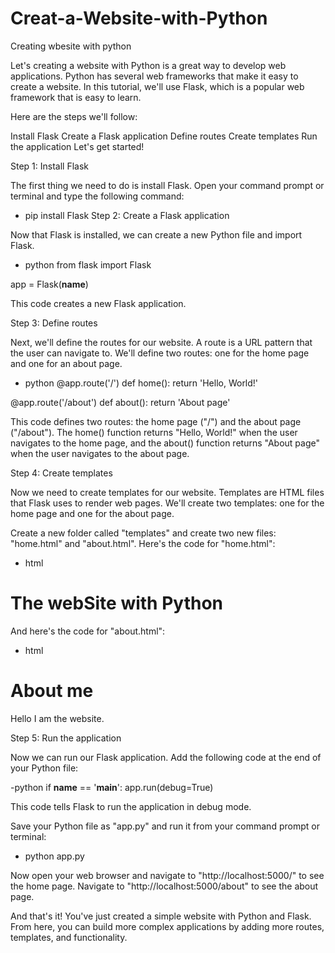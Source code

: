 # Creat-a-Website-with-Python
Creating wbesite with python

Let's creating a website with Python is a great way to develop web applications. Python has several web frameworks that make it easy to create a website. In this tutorial, we'll use Flask, which is a popular web framework that is easy to learn.

Here are the steps we'll follow:

Install Flask
Create a Flask application
Define routes
Create templates
Run the application
Let's get started!

Step 1: Install Flask

The first thing we need to do is install Flask. Open your command prompt or terminal and type the following command:

- pip install Flask
Step 2: Create a Flask application

Now that Flask is installed, we can create a new Python file and import Flask.

- python
from flask import Flask

app = Flask(__name__)

This code creates a new Flask application.

Step 3: Define routes

Next, we'll define the routes for our website. A route is a URL pattern that the user can navigate to. We'll define two routes: one for the home page and one for an about page.

- python
@app.route('/')
def home():
    return 'Hello, World!'

@app.route('/about')
def about():
    return 'About page'
    
This code defines two routes: the home page ("/") and the about page ("/about"). The home() function returns "Hello, World!" when the user navigates to the home page, and the about() function returns "About page" when the user navigates to the about page.

Step 4: Create templates

Now we need to create templates for our website. Templates are HTML files that Flask uses to render web pages. We'll create two templates: one for the home page and one for the about page.

Create a new folder called "templates" and create two new files: "home.html" and "about.html". Here's the code for "home.html":

- html
<!DOCTYPE html>
<html>
<head>
    <title>Home Page</title>
</head>
<body>
    <h1>The webSite with Python</h1>
</body>
</html>

And here's the code for "about.html":

- html
<!DOCTYPE html>
<html>
<head>
    <title>About Page</title>
</head>
<body>
    <h1>About me</h1>
    <p>Hello I am the website.</p>
</body>
</html>

Step 5: Run the application

Now we can run our Flask application. Add the following code at the end of your Python file:

-python
if __name__ == '__main__':
    app.run(debug=True)
    
This code tells Flask to run the application in debug mode.

Save your Python file as "app.py" and run it from your command prompt or terminal:

- python app.py

Now open your web browser and navigate to "http://localhost:5000/" to see the home page. Navigate to "http://localhost:5000/about" to see the about page.

And that's it! You've just created a simple website with Python and Flask. From here, you can build more complex applications by adding more routes, templates, and functionality.
